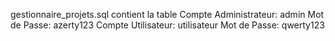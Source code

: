 gestionnaire_projets.sql contient la table
Compte Administrateur: admin Mot de Passe: azerty123
Compte Utilisateur: utilisateur Mot de Passe: qwerty123
